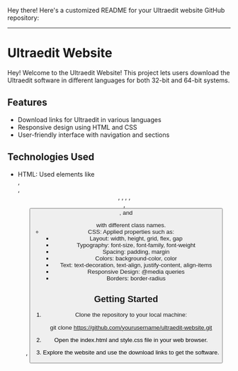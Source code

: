 Hey there! Here's a customized README for your Ultraedit website GitHub repository:

---

# Ultraedit Website

Hey! Welcome to the Ultraedit Website! This project lets users download the Ultraedit software in different languages for both 32-bit and 64-bit systems.

## Features

- Download links for Ultraedit in various languages
- Responsive design using HTML and CSS
- User-friendly interface with navigation and sections

## Technologies Used

- HTML: Used elements like <nav>, <div>, <header>, <span>, <a>, <img>, <main>, <section>, <button>, and <ul> with different class names.
- CSS: Applied properties such as:
  - Layout: width, height, grid, flex, gap
  - Typography: font-size, font-family, font-weight
  - Spacing: padding, margin
  - Colors: background-color, color
  - Text: text-decoration, text-align, justify-content, align-items
  - Responsive Design: @media queries
  - Borders: border-radius

## Getting Started

1. Clone the repository to your local machine:
   
   git clone https://github.com/yourusername/ultraedit-website.git
   

2. Open the index.html and style.css file in your web browser.

3. Explore the website and use the download links to get the software.
